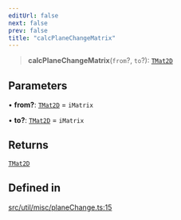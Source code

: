 ```yaml
---
editUrl: false
next: false
prev: false
title: "calcPlaneChangeMatrix"
---
```


> **calcPlaneChangeMatrix**(`from`?, `to`?): [`TMat2D`](/api/type-aliases/tmat2d/)

## Parameters

• **from?**: [`TMat2D`](/api/type-aliases/tmat2d/) = `iMatrix`

• **to?**: [`TMat2D`](/api/type-aliases/tmat2d/) = `iMatrix`

## Returns

[`TMat2D`](/api/type-aliases/tmat2d/)

## Defined in

[src/util/misc/planeChange.ts:15](https://github.com/fabricjs/fabric.js/blob/5c1240d8b4662e45868dd33f385f941de21c8e9c/src/util/misc/planeChange.ts#L15)
